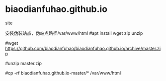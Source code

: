 # biaodianfuhao.github.io
site

安裝伪装站点，伪站点路径/var/www/html
#apt install wget zip unzip

#wget https://github.com/biaodianfuhao/biaodianfuhao.github.io/archive/master.zip

#unzip master.zip

#cp -rf biaodianfuhao.github.io-master/* /var/www/html

